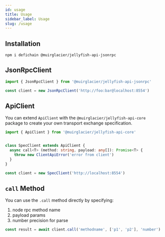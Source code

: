 ```yaml
---
id: usage
title: Usage
sidebar_label: Usage
slug: /usage
---
```


## Installation

```shell
npm i defichain @muirglacier/jellyfish-api-jsonrpc
```

## JsonRpcClient

```ts
import { JsonRpcClient } from '@muirglacier/jellyfish-api-jsonrpc'

const client = new JsonRpcClient('http://foo:bar@localhost:8554')
```

## ApiClient

You can extend `ApiClient` with the `@muirglacier/jellyfish-api-core` package to create your own transport exchange specification.

```ts
import { ApiClient } from '@muirglacier/jellyfish-api-core'


class SpecClient extends ApiClient {
  async call<T> (method: string, payload: any[]): Promise<T> {
    throw new ClientApiError('error from client')
  }
}

const client = new SpecClient('http://localhost:8554')
```

## `call` Method

You can use the `.call` method directly by specifying:

1. node rpc method name
2. payload params
3. number precision for parse

```ts
const result = await client.call('methodname', ['p1', 'p2'], 'number')
```
